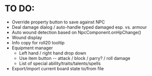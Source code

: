 # TO DO:
- Override property button to save against NPC
- Deal damage dialog / auto-handle typed damaged esp. vs. armour
- Auto wound detection based on NpcComponent.onHpChange()
- Wound display
- Info copy for roll20 tooltip
- Equipment manager
    - Left hand / right hand drop down
    - Use item button -- attack / block / parry? / roll damage
    - List of special ability/traits/talents/spells
- Export/import current board state to/from file
